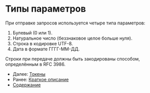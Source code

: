 Типы параметров
===============

При отправке запросов используется четыре типа параметров:  

1. Булевый (0 или 1).
2. Натуральное число (беззнаковое целое больше нуля).
3. Строка в кодировке UTF-8.
4. Дата в формате ГГГГ-ММ-ДД.

Строки при передаче должны быть закодированы способом, определённым в RFC 3986.

* Далее: [Токены](tokens)
* Ранее: [Краткое описание](description)
* [Содержание](index)